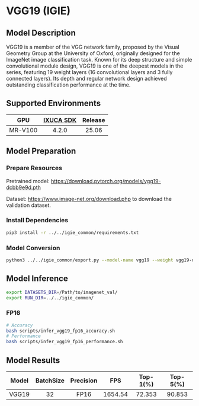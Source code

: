 # VGG19 (IGIE)

## Model Description

VGG19 is a member of the VGG network family, proposed by the Visual Geometry Group at the University of Oxford, originally designed for the ImageNet image classification task. Known for its deep structure and simple convolutional module design, VGG19 is one of the deepest models in the series, featuring 19 weight layers (16 convolutional layers and 3 fully connected layers). Its depth and regular network design achieved outstanding classification performance at the time.

## Supported Environments

| GPU    | [IXUCA SDK](https://gitee.com/deep-spark/deepspark#%E5%A4%A9%E6%95%B0%E6%99%BA%E7%AE%97%E8%BD%AF%E4%BB%B6%E6%A0%88-ixuca) | Release |
| :----: | :----: | :----: |
| MR-V100 | 4.2.0     |  25.06  |

## Model Preparation

### Prepare Resources

Pretrained model: <https://download.pytorch.org/models/vgg19-dcbb9e9d.pth>

Dataset: <https://www.image-net.org/download.php> to download the validation dataset.

### Install Dependencies

```bash
pip3 install -r ../../igie_common/requirements.txt
```

### Model Conversion

```bash
python3 ../../igie_common/export.py --model-name vgg19 --weight vgg19-dcbb9e9d.pth --output vgg19.onnx
```

## Model Inference

```bash
export DATASETS_DIR=/Path/to/imagenet_val/
export RUN_DIR=../../igie_common/
```

### FP16

```bash
# Accuracy
bash scripts/infer_vgg19_fp16_accuracy.sh
# Performance
bash scripts/infer_vgg19_fp16_performance.sh
```

## Model Results

| Model | BatchSize | Precision | FPS     | Top-1(%) | Top-5(%) |
| :----: | :----: | :----: | :----: | :----: | :----: |
| VGG19 | 32        | FP16      | 1654.54 | 72.353   | 90.853   |
